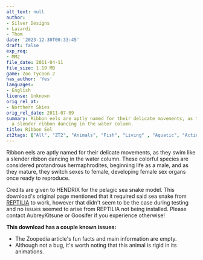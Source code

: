 ```yaml
---
alt_text: null
author:
- Silver Designs
- Lazardi
- Thom
date: '2023-12-30T00:33:45'
draft: false
exp_req:
- MM2
file_date: 2011-04-11
file_size: 1.19 MB
game: Zoo Tycoon 2
has_author: 'Yes'
languages:
- English
license: Unknown
orig_rel_at:
- Northern Skies
orig_rel_date: 2011-07-09
summary: Ribbon eels are aptly named for their delicate movements, as they swim like
  a slender ribbon dancing in the water column.
title: Ribbon Eel
zt2tags: ["All", "ZT2", "Animals", "Fish", "Living" , "Aquatic", "Actinopterygii"]
---
```

Ribbon eels are aptly named for their delicate movements, as they swim like a slender ribbon dancing in the water column. These colorful species are considered protandrous hermaphrodites, beginning life as a male, and as they mature, they switch sexes to female, developing female sex organs once ready to reproduce.

Credits are given to HENDRIX for the pelagic sea snake model. This download's original page mentioned that it required said sea snake from [REPTILIA](<https://www.zooberry.org/mods/zt2/expansive-packs/reptilia-abc/>) to work, however that didn't seem to be the case during testing and no issues seemed to arise from REPTILIA not being installed. Please contact AubreyKitsune or Goosifer if you experience otherwise!

**This download has a couple known issues:**
- The Zoopedia article's fun facts and main information are empty.
- Although not a bug, it's worth noting that this animal is rigid in its animations.